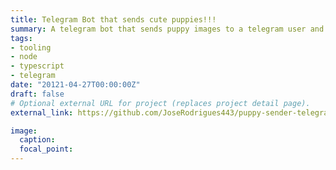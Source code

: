 ```yaml
---
title: Telegram Bot that sends cute puppies!!!
summary: A telegram bot that sends puppy images to a telegram user and channel.
tags:
- tooling
- node
- typescript
- telegram
date: "20121-04-27T00:00:00Z"
draft: false
# Optional external URL for project (replaces project detail page).
external_link: https://github.com/JoseRodrigues443/puppy-sender-telegram

image:
  caption:
  focal_point:
---
```

